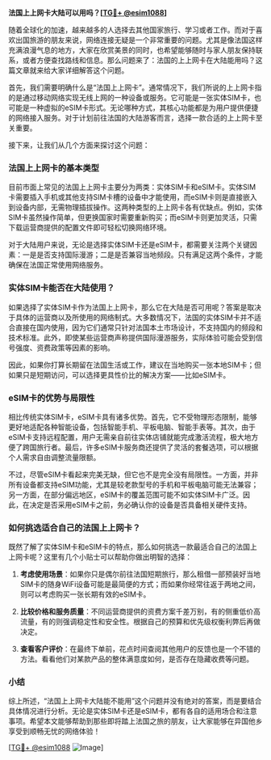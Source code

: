 **法国上上网卡大陆可以用吗？[[TG💪+ @esim1088](https://t.me/s/esim1088)]**

随着全球化的加速，越来越多的人选择去其他国家旅行、学习或者工作。而对于喜欢出国旅游的朋友来说，网络连接无疑是一个非常重要的问题。尤其是像法国这样充满浪漫气息的地方，大家在欣赏美景的同时，也希望能够随时与家人朋友保持联系，或者方便查找路线和信息。那么问题来了：法国的上上网卡在大陆能用吗？这篇文章就来给大家详细解答这个问题。

首先，我们需要明确什么是“法国上上网卡”。通常情况下，我们所说的上上网卡指的是通过移动网络实现无线上网的一种设备或服务。它可能是一张实体SIM卡，也可能是一种虚拟的eSIM卡形式。无论哪种方式，其核心功能都是为用户提供便捷的网络接入服务。对于计划前往法国的大陆游客而言，选择一款合适的上上网卡至关重要。

接下来，让我们从几个方面来探讨这个问题：

### 法国上上网卡的基本类型

目前市面上常见的法国上上网卡主要分为两类：实体SIM卡和eSIM卡。实体SIM卡需要插入手机或其他支持SIM卡槽的设备中才能使用，而eSIM卡则是直接嵌入到设备内部，无需物理插拔操作。这两种类型的上上网卡各有优缺点。例如，实体SIM卡虽然操作简单，但更换国家时需要重新购买；而eSIM卡则更加灵活，只需下载运营商提供的配置文件即可轻松切换网络环境。

对于大陆用户来说，无论是选择实体SIM卡还是eSIM卡，都需要关注两个关键因素：一是是否支持国际漫游；二是是否兼容当地频段。只有满足这两个条件，才能确保在法国正常使用网络服务。

### 实体SIM卡能否在大陆使用？

如果选择了实体SIM卡作为法国上上网卡，那么它在大陆是否可用呢？答案是取决于具体的运营商以及所使用的网络制式。大多数情况下，法国的实体SIM卡并不适合直接在国内使用，因为它们通常只针对法国本土市场设计，不支持国内的频段和技术标准。此外，即使某些运营商声称提供国际漫游服务，实际体验可能会受到信号强度、资费政策等因素的影响。

因此，如果你打算长期留在法国生活或工作，建议在当地购买一张本地SIM卡；但如果只是短期访问，可以选择更具性价比的解决方案——比如eSIM卡。

### eSIM卡的优势与局限性

相比传统实体SIM卡，eSIM卡具有诸多优势。首先，它不受物理形态限制，能够更好地适配各种智能设备，包括智能手机、平板电脑、智能手表等。其次，由于eSIM卡支持远程配置，用户无需亲自前往实体店铺就能完成激活流程，极大地方便了跨国旅行者。最后，许多eSIM卡服务商还提供了灵活的套餐选项，可以根据个人需求自由调整流量限额。

不过，尽管eSIM卡看起来完美无缺，但它也不是完全没有局限性。一方面，并非所有设备都支持eSIM功能，尤其是较老款型号的手机和平板电脑可能无法兼容；另一方面，在部分偏远地区，eSIM卡的覆盖范围可能不如实体SIM卡广泛。因此，在决定是否采用eSIM卡之前，务必确认你的设备是否具备相关硬件支持。

### 如何挑选适合自己的法国上上网卡？

既然了解了实体SIM卡和eSIM卡的特点，那么如何挑选一款最适合自己的法国上上网卡呢？这里有几个小贴士可以帮助你做出明智的选择：

1. **考虑使用场景**：如果你只是偶尔前往法国短期旅行，那么租借一部预装好当地SIM卡的随身WiFi设备可能是最简便的方式；而如果你经常往返于两地之间，则可以考虑购买一张长期有效的eSIM卡。

2. **比较价格和服务质量**：不同运营商提供的资费方案千差万别，有的侧重低价高流量，有的则强调稳定性和安全性。根据自己的预算和优先级权衡利弊后再做决定。

3. **查看客户评价**：在最终下单前，花点时间查阅其他用户的反馈也是一个不错的方法。看看他们对某款产品的整体满意度如何，是否存在隐藏收费等问题。

### 小结

综上所述，“法国上上网卡大陆能不能用”这个问题并没有绝对的答案，而是要结合具体情况进行分析。无论是实体SIM卡还是eSIM卡，都有各自的适用场合和注意事项。希望本文能够帮助到那些即将踏上法国之旅的朋友，让大家能够在异国他乡享受到顺畅无忧的网络体验！

[[TG💪+ @esim1088](https://t.me/s/esim1088) ![Image](https://i.postimg.cc/4NQfJmqS/Snipaste-2025-05-13-00-14-12.png)]